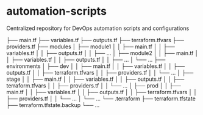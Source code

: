 # automation-scripts
Centralized repository for DevOps automation scripts and configurations

├── main.tf
├── variables.tf
├── outputs.tf
├── terraform.tfvars
├── providers.tf
├── modules
│   ├── module1
│   │   ├── main.tf
│   │   ├── variables.tf
│   │   ├── outputs.tf
│   │   ├── ...
│   ├── module2
│   │   ├── main.tf
│   │   ├── variables.tf
│   │   ├── outputs.tf
│   │   ├── ...
│   └── ...
├── environments
│   ├── dev
│   │   ├── main.tf
│   │   ├── variables.tf
│   │   ├── outputs.tf
│   │   ├── terraform.tfvars
│   │   ├── providers.tf
│   │   └── ...
│   ├── stage
│   │   ├── main.tf
│   │   ├── variables.tf
│   │   ├── outputs.tf
│   │   ├── terraform.tfvars
│   │   ├── providers.tf
│   │   └── ...
│   ├── prod
│   │   ├── main.tf
│   │   ├── variables.tf
│   │   ├── outputs.tf
│   │   ├── terraform.tfvars
│   │   ├── providers.tf
│   │   └── ...
│   └── ...
└── .terraform
    ├── terraform.tfstate
    ├── terraform.tfstate.backup
    └── ...
